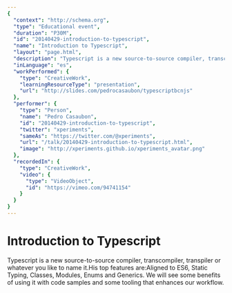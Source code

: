 ```yaml
---
{
  "context": "http://schema.org",
  "type": "Educational event",
  "duration": "P30M",
  "id": "20140429-introduction-to-typescript",
  "name": "Introduction to Typescript",
  "layout": "page.html",
  "description": "Typescript is a new source-to-source compiler, transcompiler, transpiler or whatever you like to name it.His top features are:Aligned to ES6, Static Typing, Classes, Modules, Enums and Generics. We will see some benefits of using it with code samples and some tooling that enhances our workflow.",
  "inLanguage": "es",
  "workPerformed": {
    "type": "CreativeWork",
    "learningResourceType": "presentation",
    "url": "http://slides.com/pedrocasaubon/typescriptbcnjs"
  },
  "performer": {
    "type": "Person",
    "name": "Pedro Casaubon",
    "id": "20140429-introduction-to-typescript",
    "twitter": "xperiments",
    "sameAs": "https://twitter.com/@xperiments",
    "url": "/talk/20140429-introduction-to-typescript.html",
    "image": "http://xperiments.github.io/xperiments_avatar.png"
  },
  "recordedIn": {
    "type": "CreativeWork",
    "video": {
      "type": "VideoObject",
      "id": "https://vimeo.com/94741154"
    }
  }
}
---
```

# Introduction to Typescript

Typescript is a new source-to-source compiler, transcompiler, transpiler or whatever you like to name it.His top features are:Aligned to ES6, Static Typing, Classes, Modules, Enums and Generics. We will see some benefits of using it with code samples and some tooling that enhances our workflow.